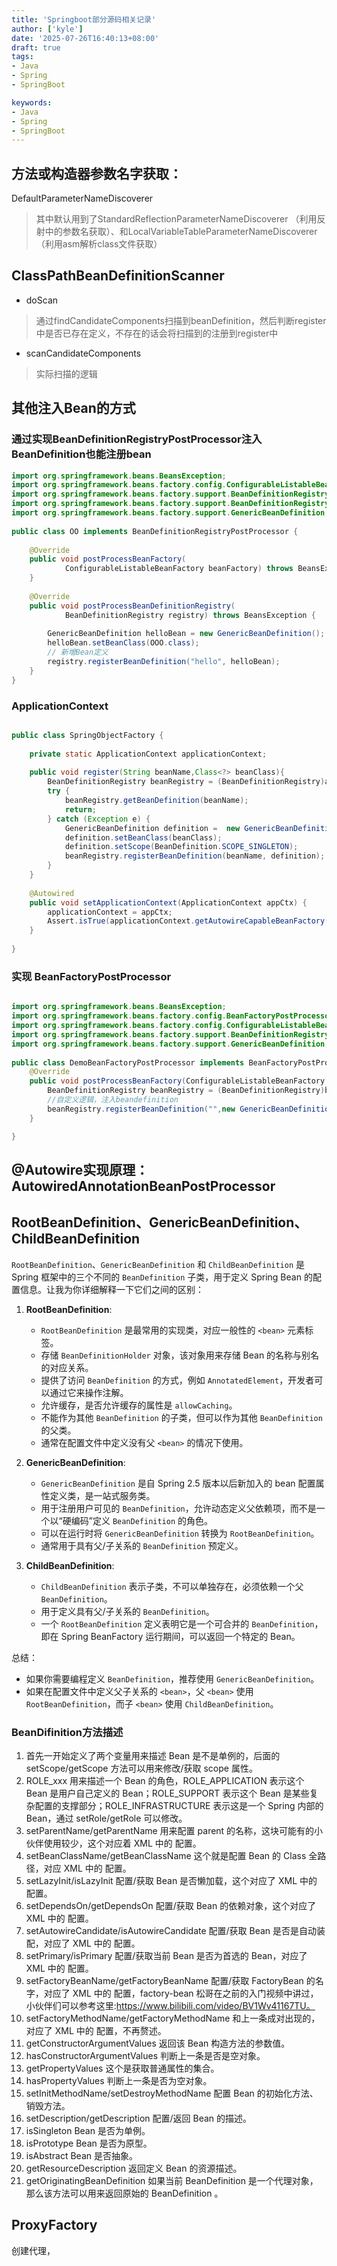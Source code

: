 ```yaml
---
title: 'Springboot部分源码相关记录'
author: ['kyle']
date: '2025-07-26T16:40:13+08:00'
draft: true
tags:
- Java
- Spring
- SpringBoot

keywords:
- Java
- Spring
- SpringBoot
---
```


## 方法或构造器参数名字获取：
DefaultParameterNameDiscoverer
> 其中默认用到了StandardReflectionParameterNameDiscoverer （利用反射中的参数名获取）、和LocalVariableTableParameterNameDiscoverer（利用asm解析class文件获取）

## ClassPathBeanDefinitionScanner
* doScan
> 通过findCandidateComponents扫描到beanDefinition，然后判断register中是否已存在定义，不存在的话会将扫描到的注册到register中
* scanCandidateComponents
> 实际扫描的逻辑


## 其他注入Bean的方式
### 通过实现BeanDefinitionRegistryPostProcessor注入BeanDefinition也能注册bean
```java
import org.springframework.beans.BeansException;
import org.springframework.beans.factory.config.ConfigurableListableBeanFactory;
import org.springframework.beans.factory.support.BeanDefinitionRegistry;
import org.springframework.beans.factory.support.BeanDefinitionRegistryPostProcessor;
import org.springframework.beans.factory.support.GenericBeanDefinition;
 
public class OO implements BeanDefinitionRegistryPostProcessor {
 
	@Override
	public void postProcessBeanFactory(
			ConfigurableListableBeanFactory beanFactory) throws BeansException {		
	}
 
	@Override
	public void postProcessBeanDefinitionRegistry(
			BeanDefinitionRegistry registry) throws BeansException {
		
		GenericBeanDefinition helloBean = new GenericBeanDefinition();
		helloBean.setBeanClass(OOO.class);
		// 新增Bean定义
		registry.registerBeanDefinition("hello", helloBean);
	}
}
```

### ApplicationContext
```java

public class SpringObjectFactory {
    
    private static ApplicationContext applicationContext;
    
    public void register(String beanName,Class<?> beanClass){
    	BeanDefinitionRegistry beanRegistry = (BeanDefinitionRegistry)applicationContext.getAutowireCapableBeanFactory();
    	try {
    		beanRegistry.getBeanDefinition(beanName);
    		return;
    	} catch (Exception e) {
    		GenericBeanDefinition definition =  new GenericBeanDefinition();
    		definition.setBeanClass(beanClass);
            definition.setScope(BeanDefinition.SCOPE_SINGLETON);
            beanRegistry.registerBeanDefinition(beanName, definition);
    	}
    }
    
    @Autowired
    public void setApplicationContext(ApplicationContext appCtx) {
        applicationContext = appCtx;
        Assert.isTrue(applicationContext.getAutowireCapableBeanFactory() instanceof BeanDefinitionRegistry, "autowireCapableBeanFactory should be BeanDefinitionRegistry");
    }
    
}
```

### 实现 BeanFactoryPostProcessor
```java

import org.springframework.beans.BeansException;
import org.springframework.beans.factory.config.BeanFactoryPostProcessor;
import org.springframework.beans.factory.config.ConfigurableListableBeanFactory;
import org.springframework.beans.factory.support.BeanDefinitionRegistry;
import org.springframework.beans.factory.support.GenericBeanDefinition;
 
public class DemoBeanFactoryPostProcessor implements BeanFactoryPostProcessor {
    @Override
    public void postProcessBeanFactory(ConfigurableListableBeanFactory beanFactory) throws BeansException {
        BeanDefinitionRegistry beanRegistry = (BeanDefinitionRegistry)beanFactory;
        //自定义逻辑，注入beandefinition
        beanRegistry.registerBeanDefinition("",new GenericBeanDefinition());
    }

}
```


## @Autowire实现原理：AutowiredAnnotationBeanPostProcessor

## RootBeanDefinition、GenericBeanDefinition、ChildBeanDefinition
`RootBeanDefinition`、`GenericBeanDefinition` 和 `ChildBeanDefinition` 是 Spring 框架中的三个不同的 `BeanDefinition` 子类，用于定义 Spring Bean 的配置信息。让我为你详细解释一下它们之间的区别：

1. **RootBeanDefinition**:
   - `RootBeanDefinition` 是最常用的实现类，对应一般性的 `<bean>` 元素标签。
   - 存储 `BeanDefinitionHolder` 对象，该对象用来存储 Bean 的名称与别名的对应关系。
   - 提供了访问 `BeanDefinition` 的方式，例如 `AnnotatedElement`，开发者可以通过它来操作注解。
   - 允许缓存，是否允许缓存的属性是 `allowCaching`。
   - 不能作为其他 `BeanDefinition` 的子类，但可以作为其他 `BeanDefinition` 的父类。
   - 通常在配置文件中定义没有父 `<bean>` 的情况下使用。

2. **GenericBeanDefinition**:
   - `GenericBeanDefinition` 是自 Spring 2.5 版本以后新加入的 bean 配置属性定义类，是一站式服务类。
   - 用于注册用户可见的 `BeanDefinition`，允许动态定义父依赖项，而不是一个以“硬编码”定义 `BeanDefinition` 的角色。
   - 可以在运行时将 `GenericBeanDefinition` 转换为 `RootBeanDefinition`。
   - 通常用于具有父/子关系的 `BeanDefinition` 预定义。

3. **ChildBeanDefinition**:
   - `ChildBeanDefinition` 表示子类，不可以单独存在，必须依赖一个父 `BeanDefinition`。
   - 用于定义具有父/子关系的 `BeanDefinition`。
   - 一个 `RootBeanDefinition` 定义表明它是一个可合并的 `BeanDefinition`，即在 Spring BeanFactory 运行期间，可以返回一个特定的 Bean。

总结：
- 如果你需要编程定义 `BeanDefinition`，推荐使用 `GenericBeanDefinition`。
- 如果在配置文件中定义父子关系的 `<bean>`，父 `<bean>` 使用 `RootBeanDefinition`，而子 `<bean>` 使用 `ChildBeanDefinition`。


### BeanDifinition方法描述
1. 首先一开始定义了两个变量用来描述 Bean 是不是单例的，后面的 setScope/getScope 方法可以用来修改/获取 scope 属性。
2. ROLE_xxx 用来描述一个 Bean 的角色，ROLE_APPLICATION 表示这个 Bean 是用户自己定义的 Bean；ROLE_SUPPORT 表示这个 Bean 是某些复杂配置的支撑部分；ROLE_INFRASTRUCTURE 表示这是一个 Spring 内部的 Bean，通过 setRole/getRole 可以修改。
3. setParentName/getParentName 用来配置 parent 的名称，这块可能有的小伙伴使用较少，这个对应着 XML 中的 <bean parent=""> 配置。
4. setBeanClassName/getBeanClassName 这个就是配置 Bean 的 Class 全路径，对应 XML 中的 <bean class=""> 配置。
5. setLazyInit/isLazyInit 配置/获取 Bean 是否懒加载，这个对应了 XML 中的 <bean lazy-init=""> 配置。
6. setDependsOn/getDependsOn 配置/获取 Bean 的依赖对象，这个对应了 XML 中的 <bean depends-on=""> 配置。
7. setAutowireCandidate/isAutowireCandidate 配置/获取 Bean 是否是自动装配，对应了 XML 中的 <bean autowire-candidate=""> 配置。
8. setPrimary/isPrimary 配置/获取当前 Bean 是否为首选的 Bean，对应了 XML 中的 <bean primary=""> 配置。
9. setFactoryBeanName/getFactoryBeanName 配置/获取 FactoryBean 的名字，对应了 XML 中的 <bean factory-bean=""> 配置，factory-bean 松哥在之前的入门视频中讲过，小伙伴们可以参考这里:https://www.bilibili.com/video/BV1Wv41167TU。
10. setFactoryMethodName/getFactoryMethodName 和上一条成对出现的，对应了 XML 中的 <bean factory-method=""> 配置，不再赘述。
11. getConstructorArgumentValues 返回该 Bean 构造方法的参数值。
12. hasConstructorArgumentValues 判断上一条是否是空对象。
13. getPropertyValues 这个是获取普通属性的集合。
14. hasPropertyValues 判断上一条是否为空对象。
15. setInitMethodName/setDestroyMethodName 配置 Bean 的初始化方法、销毁方法。
16. setDescription/getDescription 配置/返回 Bean 的描述。
17. isSingleton Bean 是否为单例。
18. isPrototype Bean 是否为原型。
19. isAbstract Bean 是否抽象。
20. getResourceDescription 返回定义 Bean 的资源描述。
21. getOriginatingBeanDefinition 如果当前 BeanDefinition 是一个代理对象，那么该方法可以用来返回原始的 BeanDefinition 。


## ProxyFactory

创建代理，